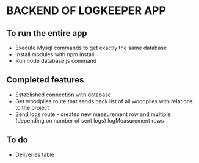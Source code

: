 # BACKEND OF LOGKEEPER APP

## To run the entire app

- Execute Mysql commands to get exactly the same database
- Install modules with npm install
- Run node database.js command

## Completed features

- Established connection with database
- Get woodpiles route that sends back list of all woodpiles with relations to the project
- Send logs route - creates new measurement row and multiple (depending on number of sent logs) logMeasurement rows 

## To do

- Deliveries table
